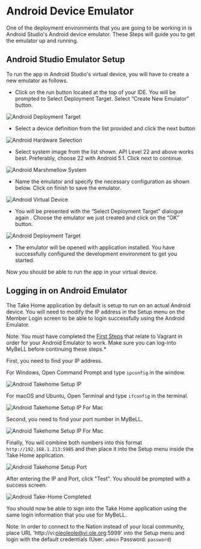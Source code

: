 # Android Device Emulator

One of the deployment environments that you are going to be working in is Android Studio's Android device emulator. These Steps will guide you to get the emulator up and running.

## Android Studio Emulator Setup

To run the app in Android Studio's virtual device, you will have to create a new emulator as follows.

* Click on the run button located at the top of your IDE. You will be prompted to Select Deployment Target. Select “Create New Emulator” button.

![Android Deployment Target](images/rbts-android-deployment-target.png)

* Select a device definition from the list provided and click the next button
           
![Android Hardware Selection](images/rbts-android-hardware-selection.png)

* Select system image from the list shown. API Level 22 and above works best. Preferably, choose 22 with Android 5.1. Click next to continue.
	
![Android Marshmellow System](images/rbts-android-marshmellow-system.png)

* Name the emulator and specify the necessary configuration as shown below. Click on finish to save the emulator. 
	
![Android Virtual Device](images/rbts-android-virtual-device.png)

* You will be presented with the “Select Deployment Target” dialogue again . Choose the emulator we just created and click on the “OK” button.

![Android Deployment Target](images/rbts-android-deployment-target.png)

* The emulator will be opened with application installed. You have successfully configured the development environment to get you started.

Now you should be able to run the app in your virtual device.

## Logging in on Android Emulator

The Take Home application by default is setup to run on an actual Android device. You will need to modify the IP address in the Setup menu on the Member Login screen to be able to login successfully using the Android Emulator.

Note: You must have completed the [First Steps](#!pages/vi/vi-first-steps.md) that relate to Vagrant in order for your Android Emulator to work. Make sure you can log-into MyBeLL before continuing these steps.*

First, you need to find your IP address.

For Windows, Open Command Prompt and type ```ipconfig``` in the window.

![Android Takehome Setup IP](images/rbts-android-takehome-setup-ip.png)

For macOS and Ubuntu, Open Terminal and type ```ifconfig``` in the terminal.

![Android Takehome Setup IP For Mac](images/rbts-android-takehome-setup-ip-for-osx.png)

Second, you need to find your port number in MyBeLL.

![Android Takehome Setup IP For Mac](images/rbts-android-takehome-find-port.png)

Finally, You will combine both numbers into this format ```http://192.168.1.213:5985``` and then place it into the Setup menu inside the Take Home application.

![Android Takehome Setup Port](images/rbts-android-takehome-setup-ip-port.png)

After entering the IP and Port, click "Test". You should be prompted with a success screen.

![Android Take-Home Completed](images/rbts-android-takehome-completed.png)

You should now be able to sign into the Take Home application using the same login information that you use for MyBeLL.

Note: In order to connect to the Nation instead of your local community, place URL 'http://vi:oleoleole@vi.ole.org:5999' into the Setup menu and login with the default credentials (User: `admin` Password: `password`)